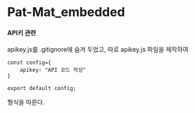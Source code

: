 # Pat-Mat_embedded

#### API키 관련
apikey.js를 .gitignore에 숨겨 두었고, 따로 apikey.js 파일을 제작하여
```
const config={
    apikey: "API 코드 작성"
}

export default config;
```
형식을 따른다. 

